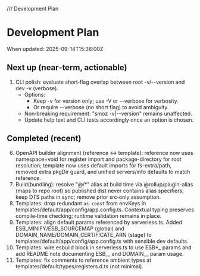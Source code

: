 /// Development Plan

# Development Plan

When updated: 2025-09-14T15:36:00Z

## Next up (near‑term, actionable)

1. CLI polish: evaluate short‑flag overlap between root -v/--version and
   dev -v (verbose).
   - Options:
     - Keep -v for version only; use -V or --verbose for verbosity.
     - Or require --verbose (no short flag) to avoid ambiguity.
   - Non‑breaking requirement: "smoz -v|--version" remains unaffected.
   - Update help text and CLI tests accordingly once an option is chosen.

## Completed (recent)

6. OpenAPI builder alignment (reference ↔ template): reference now uses
   namespace+void for register import and package-directory for root
   resolution; template now uses default imports for fs-extra/path, removed
   extra pkgDir guard, and unified servers/info defaults to match reference.
7. Build(bundling): resolve "@/\*" alias at build time via @rollup/plugin-alias
   (maps to repo root) so published dist never contains alias specifiers; keep
   DTS paths in sync; remove prior src‑only assumption.
8. Templates: drop redundant `as const` from envKeys in
   templates/default/app/config/app.config.ts. Contextual typing preserves
   compile‑time checking; runtime validation remains in place.
9. Templates: align default params referenced by serverless.ts. Added
   ESB_MINIFY/ESB_SOURCEMAP (global) and DOMAIN_NAME/DOMAIN_CERTIFICATE_ARN
   (stage) to templates/default/app/config/app.config.ts with sensible dev defaults.
10. Templates: wire esbuild block in serverless.ts to use ESB\*_ params and
    add README note documenting ESB_\_ and DOMAIN\_\_ param usage.
11. Templates: fix comments to reference ambient types at
    templates/default/types/registers.d.ts (not minimal).
